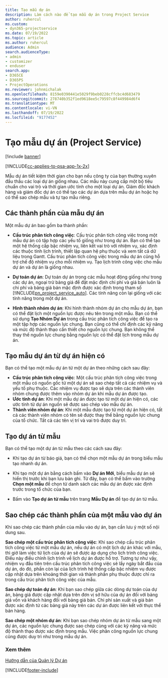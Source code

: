 ```yaml
---
title: Tạo mẫu dự án
description: Làm cách nào để tạo mẫu dự án trong Project Service
author: ruhercul
ms.custom:
- dyn365-projectservice
ms.date: 07/19/2022
ms.topic: article
ms.author: ruhercul
audience: Admin
search.audienceType:
- admin
- customizer
- enduser
search.app:
- D365CE
- D365PS
- ProjectOperations
ms.reviewer: johnmichalak
ms.openlocfilehash: 8159e0390441e5029f9beb0228cffcbc4d683479
ms.sourcegitcommit: 278740b352f1ed9618ee5c79597c8f449984d6f4
ms.translationtype: MT
ms.contentlocale: vi-VN
ms.lasthandoff: 07/19/2022
ms.locfileid: "9177452"
---
```

# <a name="create-a-project-template-project-service"></a>Tạo mẫu dự án (Project Service)

[!include [banner](../includes/psa-now-project-operations.md)]

[!INCLUDE[cc-applies-to-psa-app-1x-2x](../includes/cc-applies-to-psa-app-1x-2x.md)]

Mẫu dự án tiết kiệm thời gian cho bạn nếu công ty của bạn thường xuyên đấu thầu các loại dự án giống nhau. Các mẫu này cung cấp một bộ tiêu chuẩn cho vai trò và thời gian ước tính cho một loại dự án. Giám đốc khách hàng và giám đốc dự án có thể tạo các dự án dựa trên mẫu dự án hoặc họ có thể sao chép mẫu và tự tạo mẫu riêng.  
  
## <a name="components-of-project-template"></a>Các thành phần của mẫu dự án
 Một mẫu dự án bao gồm ba thành phần:  
  
- **Cấu trúc phân tích công việc**: Cấu trúc phân tích công việc trong một mẫu dự án có tập hợp các yếu tố giống như trong dự án. Bạn có thể tạo một hệ thống cấp bậc nhiệm vụ, liên kết vai trò với nhiệm vụ, xác định các thuộc tính lịch trình, thiết lập quan hệ phụ thuộc và xem tất cả dữ liệu trong Gantt. Cấu trúc phân tích công việc trong mẫu dự án cũng hỗ trợ chế độ nhiệm vụ cho mỗi nhiệm vụ. Tạo lịch trình công việc cho mẫu dự án và dự án là giống nhau.  
  
- **Dự toán dự án**: Dự toán dự án trong các mẫu hoạt động giống như trong các dự án, ngoại trừ bảng giá để đặt mặc định chi phí và giá bán luôn là chi phí và bảng giá bán mặc định được xác định trong tham số [!INCLUDE[pn_project_service_auto](../includes/pn-project-service-auto.md)]. Các tính năng còn lại giống với các tính năng trong một dự án.  
  
- **Hình thành nhóm dự án**: Khi hình thành nhóm dự án cho mẫu dự án, bạn có thể đặt lịch một nguồn lực được nêu tên trong một mẫu. Bạn có thể sử dụng **Tạo Nhóm Dự án** trong cấu trúc phân tích công việc để tạo ra một tập hợp các nguồn lực chung. Bạn cũng có thể chỉ định các kỹ năng và mức độ thành thạo cần thiết cho nguồn lực chung. Bạn không thể thay thế nguồn lực chung bằng nguồn lực có thể đặt lịch trong mẫu dự án.  

## <a name="create-a-project-template-from-an-existing-project"></a>Tạo mẫu dự án từ dự án hiện có
Bạn có thể tạo một mẫu dự án từ một dự án theo những cách sau đây:

- **Cấu trúc phân tích công việc**: Một cấu trúc phân tích công việc trong một mẫu có nguồn gốc từ một dự án sẽ sao chép tất cả các nhiệm vụ và yếu tố phụ thuộc. Các nhiệm vụ được tạo sẽ dựa trên các thành viên nhóm chung được thêm vào nhóm dự án khi mẫu dự án được tạo.
- **Ước tính dự án**: Khi một mẫu dự án được tạo từ một dự án hiện có, các ước tính từ dự án nguồn sẽ được sao chép vào mẫu dự án.
- **Thành viên nhóm dự án**: Khi một mẫu được tạo từ một dự án hiện có, tất cả các thành viên nhóm có tên sẽ được thay thế bằng nguồn lực chung của tổ chức. Tất cả các tên vị trí và vai trò được duy trì.

## <a name="create-a-project-from-a-template"></a>Tạo dự án từ mẫu  
 Bạn có thể tạo một dự án từ mẫu theo các cách sau đây:  
  
-   Khi tạo dự án từ báo giá, bạn có thể chọn một mẫu dự án trong biểu mẫu tạo nhanh dự án.  
  
-   Khi tạo một dự án bằng cách bấm vào **Dự án Mới**, biểu mẫu dự án sẽ hiển thị trước khi bạn lưu bản ghi. Từ đây, bạn có thể bấm vào trường **Chọn một mẫu** để chọn từ danh sách các mẫu dự án được xác định trước trong tổ chức của bạn.  
  
-   Bấm vào **Tạo dự án từ mẫu** trên trang **Mẫu Dự án** để tạo dự án từ mẫu.  
  
## <a name="copying-components-of-a-template-to-a-project"></a>Sao chép các thành phần của một mẫu vào dự án  
 Khi sao chép các thành phần của mẫu vào dự án, bạn cần lưu ý một số nội dung sau.  
  
 **Sao chép một cấu trúc phân tích công việc**: Khi sao chép cấu trúc phân tích công việc từ một mẫu dự án, nếu dự án có một lịch dự án khác với mẫu, thì giờ làm việc từ lịch của dự án sẽ được áp dụng cho lịch trình công việc. Điều này điều chỉnh lịch trình về lịch dự án được hỗ trợ. Tương tự như vậy, nhiệm vụ đầu tiên trên cấu trúc phân tích công việc sẽ lấy ngày bắt đầu của dự án, do đó, phần còn lại của lịch trình hệ thống cấp bậc nhiệm vụ được cập nhật dựa trên khoảng thời gian và thành phần phụ thuộc được chỉ ra trong cấu trúc phân tích công việc của mẫu.  
  
 **Sao chép dự toán dự án**: Khi bạn sao chép giữa các dòng dự toán của dự án, bảng giá được cập nhật dựa trên đơn vị sở hữu của dự án đối với bảng giá vốn và khách hàng đối với bảng giá bán. Chi phí sản xuất và giá bán được xác định từ các bảng giá này trên các dự án được liên kết với thực thể bán hàng.  
  
 **Sao chép một nhóm dự án**: Khi bạn sao chép nhóm dự án từ mẫu sang một dự án, các nguồn lực chung được sao chép cùng với các kỹ năng và mức độ thành thạo được xác định trong mẫu. Việc phân công nguồn lực chung cũng được duy trì như trong mẫu dự án.  
  
### <a name="see-also"></a>Xem thêm  
 [Hướng dẫn của Quản lý Dự án](../psa/project-manager-guide.md)


[!INCLUDE[footer-include](../includes/footer-banner.md)]
